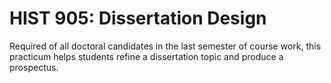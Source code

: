 # HIST 905: Dissertation Design

Required of all doctoral candidates in the last semester of course work, this practicum helps students refine a dissertation topic and produce a prospectus.